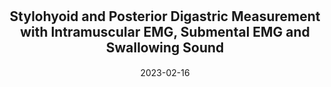 ---
title: "<span style='font-size: 21px'>Stylohyoid and Posterior Digastric Measurement with Intramuscular EMG, Submental EMG and Swallowing Sound"
collection: publications
permalink: /publication/2023-SH-PD-measurement
date: 2023-02-16
venue: 'International Joint Conference on Biomedical Engineering Systems and Technologies - BIOSIGNALS'
paperurl: "/files/pdf/research/SH-PD-measurement.pdf"
link: 'https://doi.org/10.5220/0011628100003414'
citation: "A. Mialland, I. Atallah, and A. Bonvilain - &quot;Stylohyoid and posterior digastric measurement with intramuscular EMG, submental EMG and swallowing sound.&quot; - <i>Bio-Inspired Systems and Signal Processing</i>. Lisbonne. doi:10.5220/0011628100003414"
---